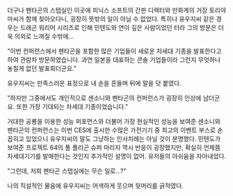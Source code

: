 더구나 펜타곤의 스탭실인 이곳에 피닉스 소프트의 간판 디렉터와 만화계의 거장 토리야마씨가 함께 찾아오다니, 굉장히 뜻밖의 일이 아닐 수 없었다. 
특히나 유우지씨 같은 경우는 드래곤 워리어 시리즈로 인해 민텐도와 연이 깊은 사람이었던 터라 그의 방문은 더욱 의외로 느껴질 수밖에... 

"이번 컨퍼런스에서 펜타곤을 포함한 많은 기업들이 새로운 차세대 기종을 발표한다고 하여 관람차 방문하였습니다. 과연 일본을 대표하는 콘솔 기업들이라 그런지 무엇하나 놓칠게 없던 발표회더군요." 

유우지씨는 만족스러운 표정으로 내 손을 흔들며 뒤에 말을 덧 붙였다. 

"하지만 그중에서도 개인적으로 센소니와 펜타곤의 컨퍼런스가 굉장히 인상에 남더군요. 또한 가장 기대되는 차세대 기종이었습니다." 

거대한 공룡을 이용한 성능 퍼포먼스와 더불어 가장 현실적인 성능을 보여준 센소니와 펜타곤의 컨퍼런스는 이번 CES에 출시한 수많은 가전기기 중 최고의 이벤트 부스로 손 꼽히고 있었으니 유우지씨의 말도 그냥하는 인사치례는 아닐 것이 분명했다. 
민텐도가 보여준 프로젝트 64의 풀 폴리곤 슈퍼 마리지 역시 반응이 굉장했지만, 확실히 언제쯤 차세대기기를 발매한다는 것인지 추가적인 설명이 없어. 유저들의 아쉬움을 자아내었다. 

"그런데, 저희 펜타곤 스탭실에는 무슨 일로...?" 

나의 직설적인 물음에 유우지씨는 어색하게 웃으며 뒷머리를 긁적였다. 